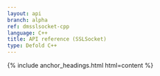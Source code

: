 ```yaml
---
layout: api
branch: alpha
ref: dmsslsocket-cpp
language: C++
title: API reference (SSLSocket)
type: Defold C++
---
```

{% include anchor_headings.html html=content %}
